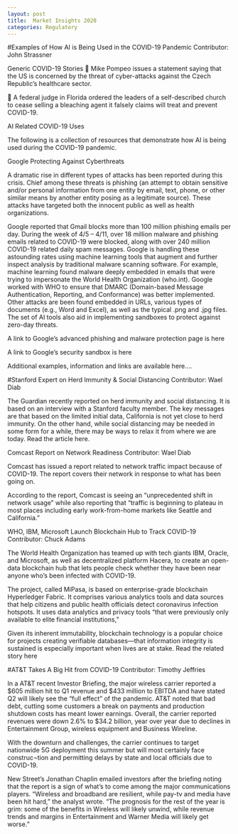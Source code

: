 ```yaml
---
layout: post
title:  Market Insights 2020
categories: Regulatory
---
```


#Examples of How AI is Being Used in the COVID-19 Pandemic
Contributor: John Strassner

Generic COVID-19 Stories
	Mike Pompeo issues a statement saying that the US is concerned by the threat of cyber-attacks against the Czech Republic’s healthcare sector.

	A federal judge in Florida ordered the leaders of a self-described church to cease selling a bleaching agent it falsely claims will treat and prevent COVID-19.

AI Related COVID-19 Uses

The following is a collection of resources that demonstrate how AI is being used during the COVID-19 pandemic.

Google Protecting Against Cyberthreats

A dramatic rise in different types of attacks has been reported during this crisis. Chief among these threats is phishing (an attempt to obtain sensitive and/or personal information from one entity by email, text, phone, or other similar means by another entity posing as a legitimate source). These attacks have targeted both the innocent public as well as health organizations.

Google reported that Gmail blocks more than 100 million phishing emails per day. During the week of 4/5 – 4/11, over 18 million malware and phishing emails related to COVID-19 were blocked, along with over 240 million COVID-19 related daily spam messages. Google is handling these astounding rates using machine learning tools that augment and further inspect analysis by traditional malware scanning software. For example, machine learning found malware deeply embedded in emails that were trying to impersonate the World Health Organization (who.int). Google worked with WHO to ensure that DMARC (Domain-based Message Authentication, Reporting, and Conformance) was better implemented. Other attacks are been found embedded in URLs, various types of documents (e.g., Word and Excel), as well as the typical .png and .jpg files. The set of AI tools also aid in implementing sandboxes to protect against zero-day threats.

A link to Google’s advanced phishing and malware protection page is here

A link to Google’s security sandbox is here

Additional examples, information and links are available here….


#Stanford Expert on Herd Immunity & Social Distancing
Contributor: Wael Diab

The Guardian recently reported on herd immunity and social distancing. It is based on an interview with a Stanford faculty member. The key messages are that based on the limited initial data, California is not yet close to herd immunity. On the other hand, while social distancing may be needed in some form for a while, there may be ways to relax it from where we are today. Read the article here.

Comcast Report on Network Readiness
Contributor: Wael Diab

Comcast has issued a report related to network traffic impact because of COVID-19.  The report covers their network in response to what has been going on. 

According to the report, Comcast is seeing an “unprecedented shift in network usage” while also reporting that “traffic is beginning to plateau in most places including early work-from-home markets like Seattle and California.” 

WHO, IBM, Microsoft Launch Blockchain Hub to Track COVID-19
Contributor: Chuck Adams

The World Health Organization has teamed up with tech giants IBM, Oracle, and Microsoft, as well as decentralized platform Hacera, to create an open-data blockchain hub that lets people check whether they have been near anyone who’s been infected with COVID-19. 

The project, called MiPasa, is based on enterprise-grade blockchain Hyperledger Fabric. It comprises various analytics tools and data sources that help citizens and public health officials detect coronavirus infection hotspots.  It uses data analytics and privacy tools “that were previously only available to elite financial institutions,”

Given its inherent immutability, blockchain technology is a popular choice for projects creating verifiable databases—that information integrity is sustained is especially important when lives are at stake.  Read the related story here

#AT&T Takes A Big Hit from COVID-19
Contributor: Timothy Jeffries

In a AT&T recent Investor Briefing, the major wireless carrier reported a $605 million hit to Q1 revenue and $433 million to EBITDA and have stated Q2 will likely see the “full effect” of the pandemic.  AT&T noted that bad debt, cutting some customers a break on payments and production shutdown costs has meant lower earnings. Overall, the carrier reported revenues were down 2.6% to $34.2 billion, year over year due to declines in Entertainment Group, wireless equipment and Business Wireline.

With the downturn and challenges, the carrier continues to target nationwide 5G deployment this summer but will most certainly face construc¬tion and permitting delays by state and local officials due to COVID-19.

New Street’s Jonathan Chaplin emailed investors after the briefing noting that the report is a sign of what’s to come among the major communications players. “Wireless and broadband are resilient, while pay-tv and media have been hit hard,” the analyst wrote. “The prognosis for the rest of the year is grim: some of the benefits in Wireless will likely unwind, while revenue trends and margins in Entertainment and Warner Media will likely get worse.”

